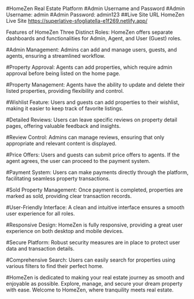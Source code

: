 #HomeZen Real Estate Platform
#Admin Username and Password
#Admin Username: admin
#Admin Password: admin123
##Live Site URL
HomeZen Live Site
https://superlative-sfogliatella-e1f269.netlify.app/

Features of HomeZen
Three Distinct Roles: HomeZen offers separate dashboards and functionalities for Admin, Agent, and User (Guest) roles.

#Admin Management: Admins can add and manage users, guests, and agents, ensuring a streamlined workflow.

#Property Approval: Agents can add properties, which require admin approval before being listed on the home page.

#Property Management: Agents have the ability to update and delete their listed properties, providing flexibility and control.

#Wishlist Feature: Users and guests can add properties to their wishlist, making it easier to keep track of favorite listings.

#Detailed Reviews: Users can leave specific reviews on property detail pages, offering valuable feedback and insights.

#Review Control: Admins can manage reviews, ensuring that only appropriate and relevant content is displayed.

#Price Offers: Users and guests can submit price offers to agents. If the agent agrees, the user can proceed to the payment system.

#Payment System: Users can make payments directly through the platform, facilitating seamless property transactions.

#Sold Property Management: Once payment is completed, properties are marked as sold, providing clear transaction records.

#User-Friendly Interface: A clean and intuitive interface ensures a smooth user experience for all roles.

#Responsive Design: HomeZen is fully responsive, providing a great user experience on both desktop and mobile devices.

#Secure Platform: Robust security measures are in place to protect user data and transaction details.

#Comprehensive Search: Users can easily search for properties using various filters to find their perfect home.

#HomeZen is dedicated to making your real estate journey as smooth and enjoyable as possible. Explore, manage, and secure your dream property with ease. Welcome to HomeZen, where tranquility meets real estate.
